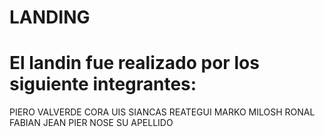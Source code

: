 # LANDING

# El landin fue realizado por los siguiente integrantes:
PIERO VALVERDE CORA
UIS SIANCAS REATEGUI
MARKO MILOSH
RONAL FABIAN
JEAN PIER NOSE SU APELLIDO
# 
